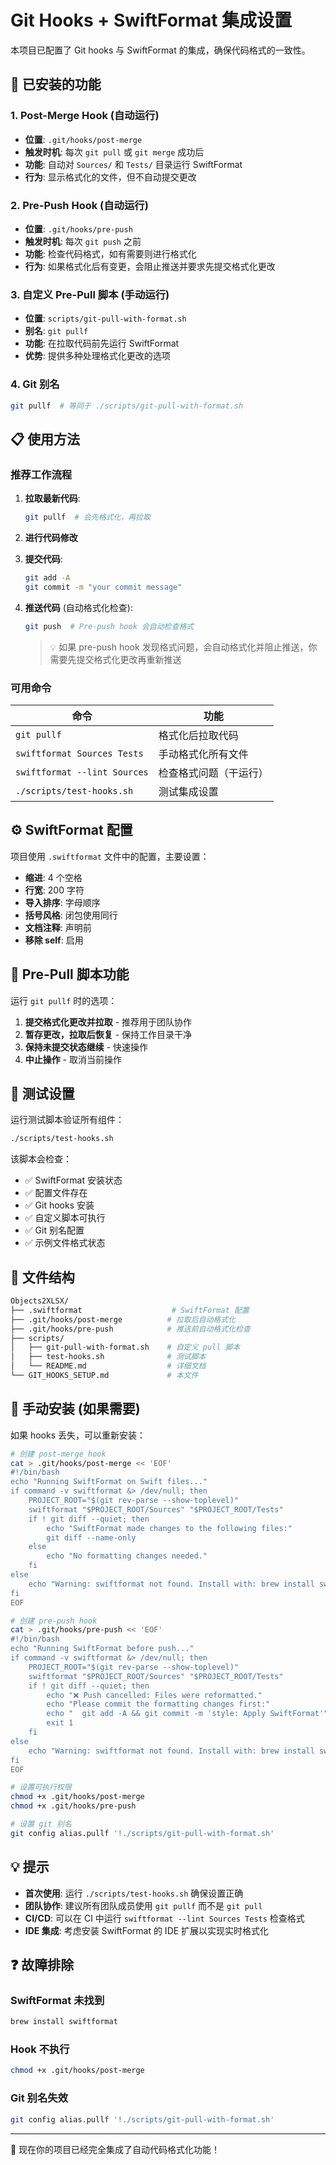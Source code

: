 # Git Hooks + SwiftFormat 集成设置

本项目已配置了 Git hooks 与 SwiftFormat 的集成，确保代码格式的一致性。

## 🚀 已安装的功能

### 1. Post-Merge Hook (自动运行)

- **位置**: `.git/hooks/post-merge`
- **触发时机**: 每次 `git pull` 或 `git merge` 成功后
- **功能**: 自动对 `Sources/` 和 `Tests/` 目录运行 SwiftFormat
- **行为**: 显示格式化的文件，但不自动提交更改

### 2. Pre-Push Hook (自动运行)

- **位置**: `.git/hooks/pre-push`
- **触发时机**: 每次 `git push` 之前
- **功能**: 检查代码格式，如有需要则进行格式化
- **行为**: 如果格式化后有变更，会阻止推送并要求先提交格式化更改

### 3. 自定义 Pre-Pull 脚本 (手动运行)

- **位置**: `scripts/git-pull-with-format.sh`
- **别名**: `git pullf`
- **功能**: 在拉取代码前先运行 SwiftFormat
- **优势**: 提供多种处理格式化更改的选项

### 4. Git 别名

```bash
git pullf  # 等同于 ./scripts/git-pull-with-format.sh
```

## 📋 使用方法

### 推荐工作流程

1. **拉取最新代码**:

   ```bash
   git pullf  # 会先格式化，再拉取
   ```

2. **进行代码修改**

3. **提交代码**:

   ```bash
   git add -A
   git commit -m "your commit message"
   ```

4. **推送代码** (自动格式化检查):

   ```bash
   git push  # Pre-push hook 会自动检查格式
   ```

   > 💡 如果 pre-push hook 发现格式问题，会自动格式化并阻止推送，你需要先提交格式化更改再重新推送

### 可用命令

| 命令 | 功能 |
|------|------|
| `git pullf` | 格式化后拉取代码 |
| `swiftformat Sources Tests` | 手动格式化所有文件 |
| `swiftformat --lint Sources` | 检查格式问题（干运行） |
| `./scripts/test-hooks.sh` | 测试集成设置 |

## ⚙️ SwiftFormat 配置

项目使用 `.swiftformat` 文件中的配置，主要设置：

- **缩进**: 4 个空格
- **行宽**: 200 字符
- **导入排序**: 字母顺序
- **括号风格**: 闭包使用同行
- **文档注释**: 声明前
- **移除 self**: 启用

## 🔧 Pre-Pull 脚本功能

运行 `git pullf` 时的选项：

1. **提交格式化更改并拉取** - 推荐用于团队协作
2. **暂存更改，拉取后恢复** - 保持工作目录干净
3. **保持未提交状态继续** - 快速操作
4. **中止操作** - 取消当前操作

## 🧪 测试设置

运行测试脚本验证所有组件：

```bash
./scripts/test-hooks.sh
```

该脚本会检查：

- ✅ SwiftFormat 安装状态
- ✅ 配置文件存在
- ✅ Git hooks 安装
- ✅ 自定义脚本可执行
- ✅ Git 别名配置
- ✅ 示例文件格式状态

## 📁 文件结构

```bash
Objects2XLSX/
├── .swiftformat                    # SwiftFormat 配置
├── .git/hooks/post-merge          # 拉取后自动格式化
├── .git/hooks/pre-push            # 推送前自动格式化检查
├── scripts/
│   ├── git-pull-with-format.sh    # 自定义 pull 脚本
│   ├── test-hooks.sh              # 测试脚本
│   └── README.md                  # 详细文档
└── GIT_HOOKS_SETUP.md             # 本文件
```

## 🔨 手动安装 (如果需要)

如果 hooks 丢失，可以重新安装：

```bash
# 创建 post-merge hook
cat > .git/hooks/post-merge << 'EOF'
#!/bin/bash
echo "Running SwiftFormat on Swift files..."
if command -v swiftformat &> /dev/null; then
    PROJECT_ROOT="$(git rev-parse --show-toplevel)"
    swiftformat "$PROJECT_ROOT/Sources" "$PROJECT_ROOT/Tests"
    if ! git diff --quiet; then
        echo "SwiftFormat made changes to the following files:"
        git diff --name-only
    else
        echo "No formatting changes needed."
    fi
else
    echo "Warning: swiftformat not found. Install with: brew install swiftformat"
fi
EOF

# 创建 pre-push hook
cat > .git/hooks/pre-push << 'EOF'
#!/bin/bash
echo "Running SwiftFormat before push..."
if command -v swiftformat &> /dev/null; then
    PROJECT_ROOT="$(git rev-parse --show-toplevel)"
    swiftformat "$PROJECT_ROOT/Sources" "$PROJECT_ROOT/Tests"
    if ! git diff --quiet; then
        echo "❌ Push cancelled: Files were reformatted."
        echo "Please commit the formatting changes first:"
        echo "  git add -A && git commit -m 'style: Apply SwiftFormat'"
        exit 1
    fi
else
    echo "Warning: swiftformat not found. Install with: brew install swiftformat"
fi
EOF

# 设置可执行权限
chmod +x .git/hooks/post-merge
chmod +x .git/hooks/pre-push

# 设置 git 别名
git config alias.pullf '!./scripts/git-pull-with-format.sh'
```

## 💡 提示

- **首次使用**: 运行 `./scripts/test-hooks.sh` 确保设置正确
- **团队协作**: 建议所有团队成员使用 `git pullf` 而不是 `git pull`
- **CI/CD**: 可以在 CI 中运行 `swiftformat --lint Sources Tests` 检查格式
- **IDE 集成**: 考虑安装 SwiftFormat 的 IDE 扩展以实现实时格式化

## ❓ 故障排除

### SwiftFormat 未找到

```bash
brew install swiftformat
```

### Hook 不执行

```bash
chmod +x .git/hooks/post-merge
```

### Git 别名失效

```bash
git config alias.pullf '!./scripts/git-pull-with-format.sh'
```

---

🎉 现在你的项目已经完全集成了自动代码格式化功能！
